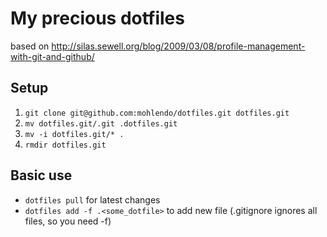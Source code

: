 My precious dotfiles
=====================

based on http://silas.sewell.org/blog/2009/03/08/profile-management-with-git-and-github/

Setup
-----

1. `git clone git@github.com:mohlendo/dotfiles.git dotfiles.git`
2. `mv dotfiles.git/.git .dotfiles.git`
3. `mv -i dotfiles.git/* .`
4. `rmdir dotfiles.git`

Basic use
--------

* `dotfiles pull` for latest changes
* `dotfiles add -f .<some_dotfile>` to add new file (.gitignore ignores all files, so you need -f)

